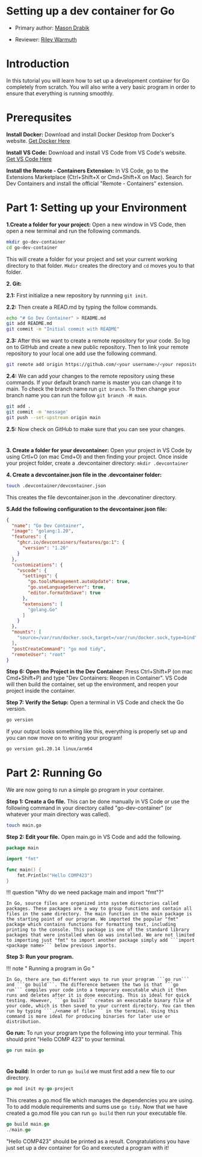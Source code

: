 # Setting up a dev container for Go

* Primary author: [Mason Drabik](https://github.com/mkdrabik)

* Reviewer: [Riley Warmuth](https://github.com/rileywar)
#
# Introduction
In this tutorial you will learn how to set up a development container for Go completely from scratch. 
You will also write a very basic program in order to ensure that everything is running smoothly. 
#
#

# Prerequsites 

**Install Docker:** Download and install Docker Desktop from Docker's website. [Get Docker Here](https://www.docker.com/products/docker-desktop)

**Install VS Code:** Download and install VS Code from VS Code's website. [Get VS Code Here](https://code.visualstudio.com/)

**Install the Remote - Containers Extension:** In VS Code, go to the Extensions Marketplace (Ctrl+Shift+X or Cmd+Shift+X on Mac).
Search for Dev Containers and install the official "Remote - Containers" extension. 
# 

# Part 1: Setting up your Environment
**1.Create a folder for your project:**
Open a new window in VS Code, then open a new terminal and run the following commands.
```bash
mkdir go-dev-container 
cd go-dev-container
```
This will create a folder for your project and set your current working directory to that folder. ```Mkdir``` creates the directory and ```cd``` moves you to that folder. 


**2. Git:**

**2.1:** First initialize a new repository by runnning ```git init```.

**2.2:** Then create a READ.md by typing the follow commands.

```bash
echo "# Go Dev Container" > README.md
git add README.md
git commit -m "Initial commit with README"
```

**2.3:** After this we want to create a remote repository for your code. So log on to GitHub and create a new public repository. 
Then to link your remote repository to your local one add use the following command. 

```bash
git remote add origin https://github.com/<your username>/<your repository name>.git
```

**2.4:** We can add your changes to the remote repository using these commands. If your default branch name is master you can change it to main. To check the branch name run ```git branch```. To then change your branch name
you can run the follow ```git branch -M main```.

```bash
git add .
git commit -m 'message'
git push --set-upstream origin main
```
**2.5:** Now check on GitHub to make sure that you can see your changes.

#
#
**3. Create a folder for your devcontainer:**
Open your project in VS Code by using Crtl+O (on mac Cmd+O) and then finding your project. 
Once inside your project folder, create a .devcontainer directory: ```mkdir .devcontainer```


**4. Create a devcontainer.json file in the .devcontainer folder:**
```bash
touch .devcontainer/devcontainer.json
```
This creates the file devcontainer.json in the .devconatiner directory.

**5.Add the following configuration to the devcontainer.json file:**

```json
{
  "name": "Go Dev Container",
  "image": "golang:1.20",
  "features": {
    "ghcr.io/devcontainers/features/go:1": {
      "version": "1.20"
    }
  },
  "customizations": {
    "vscode": {
      "settings": {
        "go.toolsManagement.autoUpdate": true,
        "go.useLanguageServer": true,
        "editor.formatOnSave": true
      },
      "extensions": [
        "golang.Go"
      ]
    }
  },
  "mounts": [
    "source=/var/run/docker.sock,target=/var/run/docker.sock,type=bind"
  ],
  "postCreateCommand": "go mod tidy",
  "remoteUser": "root"
}
```

**Step 6: Open the Project in the Dev Container:**
Press Ctrl+Shift+P (on mac Cmd+Shift+P) and type "Dev Containers: Reopen in Container".
VS Code will then build the container, set up the environment, and reopen your project inside the container.

**Step 7: Verify the Setup:**
Open a terminal in VS Code and check the Go version.
```bash
go version
```

If your output looks something like this, everything is properly set up and you can now move on to writing your program!
```bash
go version go1.20.14 linux/arm64
```
#
#
# Part 2: Running Go

We are now going to run a simple go program in your container.

**Step 1: Create a Go file.**
This can be done manually in VS Code or use the following command in your directory called "go-dev-container" (or whatever your main directory was called). 

```bash
touch main.go
```

**Step 2: Edit your file.**
Open main.go in VS Code and add the following. 

```go
package main

import "fmt"

func main() {
    fmt.Println("Hello COMP423")
}
```

!!! question "Why do we need package main and import "fmt"?"

    In Go, source files are organized into system directories called packages. These packages are a way to group functions and contain all files in the same directory. The main function in the main package is the starting point of our program. We imported the popular "fmt" package which contains functions for formatting text, including printing to the console. This package is one of the standard library packages that were installed when Go was installed. We are not limited to importing just "fmt" to import another package simply add ```import <package name>``` below previous imports.


**Step 3: Run your program.**


!!! note " Running a program in Go "

    In Go, there are two different ways to run your program ```go run``` and ```go build```. The difference between the two is that ```go run``` compiles your code into a temporary executable which it then runs and deletes after it is done executing. This is ideal for quick testing. However, ```go build``` creates an executable binary file of your code, which is then saved to your current directory. You can then run by typing ```./<name of file>``` in the terminal. Using this command is more ideal for producing binaries for later use or distribution. 


**Go run:**
To run your program type the following into your terminal. This should print "Hello COMP 423" to your terminal.

```go 
go run main.go
```
#
**Go build:**
In order to run ```go build``` we must first add a new file to our directory. 

```go
go mod init my-go-project
```
This creates a go.mod file which manages the dependencies you are using. To to add module requirements and sums use ```go tidy```. Now that we have created a go.mod file you can run ```go build``` then run your executable file. 

```go 
go build main.go
./main.go
```

"Hello COMP423" should be printed as a result. Congratulations you have just set up a dev container for Go and executed a program with it!

